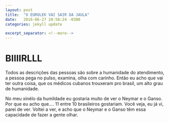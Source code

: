 ```yaml
---
layout: post
title:  "O EUROLEK VAI SAIR DA JAULA"
date:   2016-06-27 20:58:24 -0300
categories: jekyll update

excerpt_separator: <!--more-->
---
```


<h1>BIIIIRLLL</h1>

Todos as descrições das pessoas são sobre a humanidade do atendimento, a pessoa pega no pulso, examina, olha com carinho. Então eu acho que vai ter outra coisa, que os médicos cubanos trouxeram pro brasil, um alto grau de humanidade.
<!--more-->
No meu xinélo da humildade eu gostaria muito de ver o Neymar e o Ganso. Por que eu acho que.... 11 entre 10 brasileiros gostariam. Você veja, eu já vi, parei de ver. Voltei a ver, e acho que o Neymar e o Ganso têm essa capacidade de fazer a gente olhar.


    



